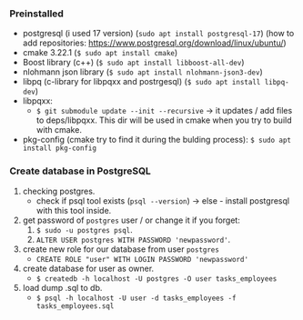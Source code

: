 ### Preinstalled

- postgresql (i used 17 version) (`sudo apt install postgresql-17`) (how to add repositories: https://www.postgresql.org/download/linux/ubuntu/)
- cmake 3.22.1 (`$ sudo apt install cmake`)
- Boost library (c++) (`$ sudo apt install libboost-all-dev`)
- nlohmann json library (`$ sudo apt install nlohmann-json3-dev`)
- libpq (c-library for libpqxx and postrgesql) (`$ sudo apt install libpq-dev`)
- libpqxx:
    - `$ git submodule update --init --recursive` -> it updates / add files to deps/libpqxx. This dir
    will be used in cmake when you try to build with cmake.
- pkg-config (cmake try to find it during the bulding process): `$ sudo apt install pkg-config`

### Create database in PostgreSQL

1. checking postgres.
    - check if psql tool exists (`psql --version`) -> else - install postgresql with this tool inside.
2. get password of `postgres` user / or change it if you forget:
    1. `$ sudo -u postgres psql`.
    2. `ALTER USER postgres WITH PASSWORD 'newpassword'`.
3. create new role for our database from user `postgres`
    - `CREATE ROLE "user" WITH LOGIN PASSWORD 'newpassword'`  
4. create database for user as owner.
    - `$ createdb -h localhost -U postgres -O user tasks_employees`
5. load dump .sql to db.
    - `$ psql -h localhost -U user -d tasks_employees -f tasks_employees.sql`